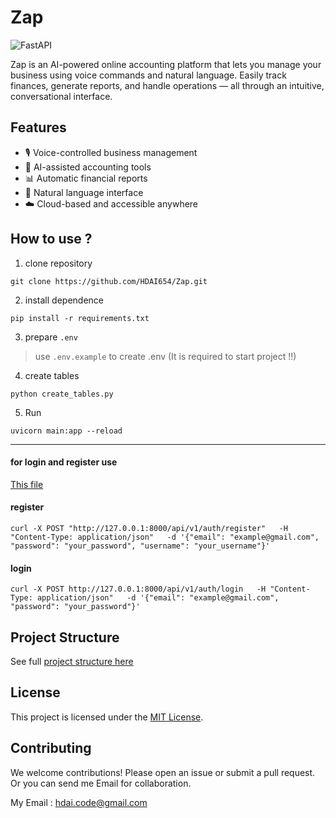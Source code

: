 # Zap

![FastAPI](https://img.shields.io/badge/FastAPI-005571?style=for-the-badge&logo=fastapi&logoColor=white)

Zap is an AI-powered online accounting platform that lets you manage your business using voice commands and natural language. Easily track finances, generate reports, and handle operations — all through an intuitive, conversational interface.

## Features

- 🎙️ Voice-controlled business management
- 🧠 AI-assisted accounting tools
- 📊 Automatic financial reports
- 💬 Natural language interface
- ☁️ Cloud-based and accessible anywhere

## How to use ?

1. clone repository

```
git clone https://github.com/HDAI654/Zap.git
```

2. install dependence

```
pip install -r requirements.txt
```

3. prepare `.env`

> use `.env.example` to create .env (It is required to start project !!)

4. create tables

```
python create_tables.py
```

5. Run

```
uvicorn main:app --reload
```

---

#### for login and register use

[This file](login_register.html)

#### register

```
curl -X POST "http://127.0.0.1:8000/api/v1/auth/register"   -H "Content-Type: application/json"   -d '{"email": "example@gmail.com", "password": "your_password", "username": "your_username"}'
```

#### login

```
curl -X POST http://127.0.0.1:8000/api/v1/auth/login   -H "Content-Type: application/json"   -d '{"email": "example@gmail.com", "password": "your_password"}'
```

## Project Structure

See full [project structure here](STRUCTURE.md)

## License

This project is licensed under the [MIT License](LICENSE).

## Contributing

We welcome contributions! Please open an issue or submit a pull request.
Or you can send me Email for collaboration.

My Email : hdai.code@gmail.com
